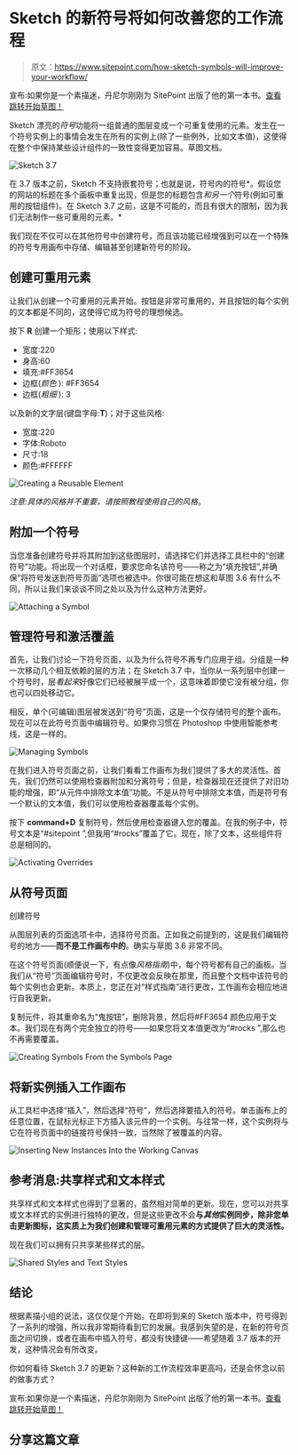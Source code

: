 # Sketch 的新符号将如何改善您的工作流程

> 原文：<https://www.sitepoint.com/how-sketch-symbols-will-improve-your-workflow/>

宣布:如果你是一个素描迷，丹尼尔刚刚为 SitePoint 出版了他的第一本书。[查看跳转开始草图！](https://www.sitepoint.com/premium/books/jump-start-sketch)

Sketch 漂亮的*符号*功能将一组普通的图层变成一个可重复使用的元素。发生在一个符号实例上的事情会发生在所有的实例上(除了一些例外，比如文本值)，这使得在整个中保持某些设计组件的一致性变得更加容易。草图文档。

![Sketch 3.7 ](img/4eb0ce0c19332fa7e4afb46b97010786.png)

在 3.7 版本之前，Sketch 不支持嵌套符号；也就是说，符号内的符号*。假设您的网站的标题在多个画板中重复出现，但是您的标题包含*和另一个*符号(例如可重用的按钮组件)。在 Sketch 3.7 之前，这是不可能的，而且有很大的限制，因为我们无法制作一些可重用的元素。*

我们现在不仅可以在其他符号中创建符号，而且该功能已经增强到可以在一个特殊的符号专用画布中存储、编辑甚至创建新符号的阶段。

## 创建可重用元素

让我们从创建一个可重用的元素开始。按钮是非常可重用的，并且按钮的每个实例的文本都是不同的，这使得它成为符号的理想候选。

按下 **R** 创建一个矩形；使用以下样式:

*   宽度:220
*   身高:60
*   填充:#FF3654
*   边框(*颜色* ): #FF3654
*   边框(*粗细* ): 3

以及新的文字层(键盘字母:**T**)；对于这些风格:

*   宽度:220
*   字体:Roboto
*   尺寸:18
*   颜色:#FFFFFF

![Creating a Reusable Element](img/8d58e49ad99f5795083125fbe8915e52.png)

*注意:具体的风格并不重要，请按照教程使用自己的风格*。

## 附加一个符号

当您准备创建符号并将其附加到这些图层时，请选择它们并选择工具栏中的“创建符号”功能。将出现一个对话框，要求您命名该符号——称之为“填充按钮”,并确保“将符号发送到符号页面”选项也被选中。你很可能在想这和草图 3.6 有什么不同，所以让我们来谈谈不同之处以及为什么这种方法更好。

![Attaching a Symbol](img/a0899c0c6b89b0ce1efc941ed26da515.png)

## 管理符号和激活覆盖

首先，让我们讨论一下符号页面，以及为什么符号不再专门应用于组。分组是一种一次移动几个相互依赖的层的方法；在 Sketch 3.7 中，当你从一系列层中创建一个符号时，层*看起来*好像它们已经被展平成一个，这意味着即使它没有被分组，你也可以四处移动它。

相反，单个(可编辑)图层被发送到“符号”页面，这是一个仅存储符号的整个画布。现在可以在此符号页面中编辑符号。如果你习惯在 Photoshop 中使用智能参考线，这是一样的。

![Managing Symbols](img/7f6131daefd7225bc7305dc4d15c96c7.png)

在我们进入符号页面之前，让我们看看工作画布为我们提供了多大的灵活性。首先，我们仍然可以使用检查器附加和分离符号；但是，检查器现在还提供了对旧功能的增强，即“从元件中排除文本值”功能。不是从符号中排除文本值，而是符号有一个默认的文本值，我们可以使用检查器覆盖每个实例。

按下 **command+D** 复制符号，然后使用检查器键入您的覆盖。在我的例子中，符号文本是“#sitepoint ”,但我用“#rocks”覆盖了它。现在，除了文本，这些组件将总是相同的。

![Activating Overrides](img/033d7cd2d39ef6d7811a34bb95507054.png)

## 从符号页面
创建符号

从图层列表的页面选项卡中，选择符号页面。正如我之前提到的，这是我们编辑符号的地方——**而不是工作画布中的**。确实与草图 3.6 非常不同。

在这个符号页面(顺便说一下，有点像*风格指南*)中，每个符号都有自己的画板。当我们从“符号”页面编辑符号时，不仅更改会反映在那里，而且整个文档中该符号的每个实例也会更新。本质上，您正在对“样式指南”进行更改，工作画布会相应地进行自我更新。

复制元件，将其重命名为“鬼按钮”，删除背景，然后将#FF3654 颜色应用于文本。我们现在有两个完全独立的符号——如果您将文本值更改为“#rocks ”,那么也不再需要覆盖。

![Creating Symbols From the Symbols Page](img/fbd10831055bb57322d7c746784f133e.png)

## 将新实例插入工作画布

从工具栏中选择“插入”，然后选择“符号”，然后选择要插入的符号。单击画布上的任意位置，在鼠标光标正下方插入该元件的一个实例。与往常一样，这个实例将与它在符号页面中的链接符号保持一致，当然除了被覆盖的内容。

![Inserting New Instances Into the Working Canvas](img/20a7fabbcf8596aab393d37ba26e560d.png)

## 参考消息:共享样式和文本样式

共享样式和文本样式也得到了显著的，虽然相对简单的更新。现在，您可以对共享或文本样式的实例进行独特的更改，但是这些更改不会**与*其他*实例同步，除非您单击更新图标，这实质上为我们创建和管理可重用元素的方式提供了巨大的灵活性。**

现在我们可以拥有只共享某些样式的层。

![Shared Styles and Text Styles](img/940c01593b6924e9582a5ddef4774d50.png)

## 结论

根据素描小组的说法，这仅仅是个开始。在即将到来的 Sketch 版本中，符号得到了一系列的增强，所以我非常期待看到它的发展。我感到失望的是，在新的符号页面之间切换，或者在画布中插入符号，都没有快捷键——希望随着 3.7 版本的开发，这种情况会有所改变。

你如何看待 Sketch 3.7 的更新？这种新的工作流程效率更高吗，还是会怀念以前的做事方式？

宣布:如果你是一个素描迷，丹尼尔刚刚为 SitePoint 出版了他的第一本书。[查看跳转开始草图！](https://www.sitepoint.com/premium/books/jump-start-sketch)

## 分享这篇文章